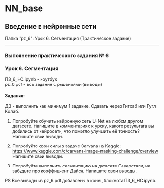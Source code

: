 # NN_base
## Введение в нейронные сети

Папка "pz_6": Урок 6. Сегментация (Практическое задание)
___________________________
### Выполнение практического задания № 6
### Урок 6. Сегментация

ПЗ_6_НС.ipynb	- ноутбук <br>
pz_6.pdf	- все задания с решениями (выводы) <br>

#### Задания:

ДЗ - выполнить как минимум 1 задание. Сдавать через Гитхаб или Гугл Колаб.

1. Попробуйте обучить нейронную сеть U-Net на любом другом датасете. Напишите в комментариях к уроку, какого результата вы добились от нейросети, что помогло улучшить её точность?
Напишите свои выводы.

2. Попробуйте свои силы в задаче Carvana на Kaggle: https://www.kaggle.com/c/carvana-image-masking-challenge/overview
Напишите свои выводы.

3. Попробуйте выполнить сегментацию на датасете Северстали, не забудьте про коэффициент Дайса.
Напишите свои выводы.

PS Все выводы из pz_6.pdf добавлены в конец блокнота ПЗ_6_НС.ipynb.
